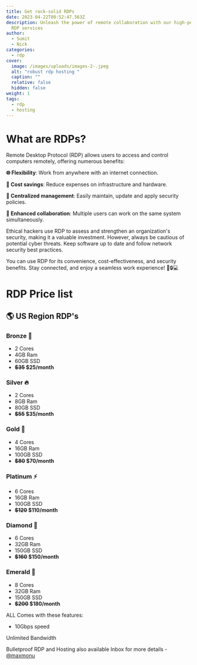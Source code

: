 ```yaml
---
title: Get rock-solid RDPs
date: 2023-04-22T08:52:47.563Z
description: Unleash the power of remote collaboration with our high-performance
  RDP services
author:
  - Sumit
  - Nick
categories:
  - rdp
cover:
  image: /images/uploads/images-2-.jpeg
  alt: "robust rdp hosting "
  caption: ""
  relative: false
  hidden: false
weight: 1
tags:
  - rdp
  - hosting
---
```

# What are RDPs?

Remote Desktop Protocol (RDP) allows users to access and control computers remotely, offering numerous benefits:

**🌐 Flexibility**: Work from anywhere with an internet connection.

**💼 Cost savings**: Reduce expenses on infrastructure and hardware.

**🔧 Centralized management**: Easily maintain, update and apply security policies.

**👥 Enhanced collaboration**: Multiple users can work on the same system simultaneously.

Ethical hackers use RDP to assess and strengthen an organization's security, making it a valuable investment. However, always be cautious of potential cyber threats. Keep software up to date and follow network security best practices.

You can use RDP for its convenience, cost-effectiveness, and security benefits. Stay connected, and enjoy a seamless work experience! 🚀🔒💻

# RDP Price list

## 🌎 US Region RDP's

### Bronze 🐛

* 2 Cores
* 4GB Ram
* 60GB SSD
* **~~$35~~ $25/month**

### Silver 🔥

* 2 Cores
* 8GB Ram
* 80GB SSD
* **~~$55~~ $35/month**

### Gold 👑

* 4 Cores
* 16GB Ram
* 100GB SSD
* **~~$80~~ $70/month**

### Platinum ⚡

* 6 Cores
* 16GB Ram
* 100GB SSD
* **~~$120~~ $110/month**

### Diamond 💎

* 6 Cores
* 32GB Ram
* 150GB SSD
* **~~$160~~ $150/month**

### Emerald 🚀

* 8 Cores
* 32GB Ram
* 150GB SSD
* **~~$200~~ $180/month**

ALL Comes with these features:

* 10Gbps speed

Unlimited Bandwidth

Bulletproof RDP and Hosting also available
Inbox for more details - [@maxmonu](https://telegram.dog/maxmonu)